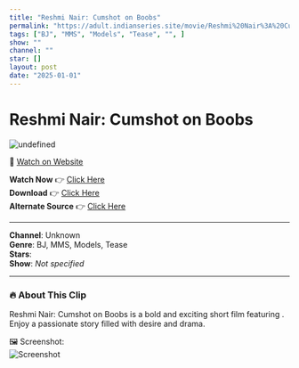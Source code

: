 ```yaml
---
title: "Reshmi Nair: Cumshot on Boobs"
permalink: "https://adult.indianseries.site/movie/Reshmi%20Nair%3A%20Cumshot%20on%20Boobs"
tags: ["BJ", "MMS", "Models", "Tease", "", ]
show: ""
channel: ""
star: []
layout: post
date: "2025-01-01"
---
```


# Reshmi Nair: Cumshot on Boobs

![undefined](https://desisins.com/wp-content/uploads/2024/08/Reshmi-Nair-Cumshot-On-My-Boobs-DesiSins.com_.jpg)

🔗 [Watch on Website](https://adult.indianseries.site/movie/Reshmi%20Nair%3A%20Cumshot%20on%20Boobs)

**Watch Now** 👉 [Click Here](https://adult.indianseries.site/movie/Reshmi%20Nair%3A%20Cumshot%20on%20Boobs)  
**Download** 👉 [Click Here](https://adult.indianseries.site/movie/Reshmi%20Nair%3A%20Cumshot%20on%20Boobs)  
**Alternate Source** 👉 [Click Here](https://adult.indianseries.site/movie/Reshmi%20Nair%3A%20Cumshot%20on%20Boobs)

---

**Channel**: Unknown  
**Genre**: BJ, MMS, Models, Tease  
**Stars**:   
**Show**: *Not specified*

---

### 🔥 About This Clip

Reshmi Nair: Cumshot on Boobs is a bold and exciting short film featuring . Enjoy a passionate story filled with desire and drama.
 
🖼️ Screenshot:  
![Screenshot](https://desisins.com/wp-content/uploads/2024/08/Reshmi-Nair-Cumshot-On-My-Boobs-DesiSins.com_.jpg)
